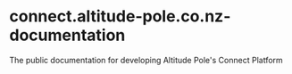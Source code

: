 # connect.altitude-pole.co.nz-documentation
The public documentation for developing Altitude Pole's Connect Platform
